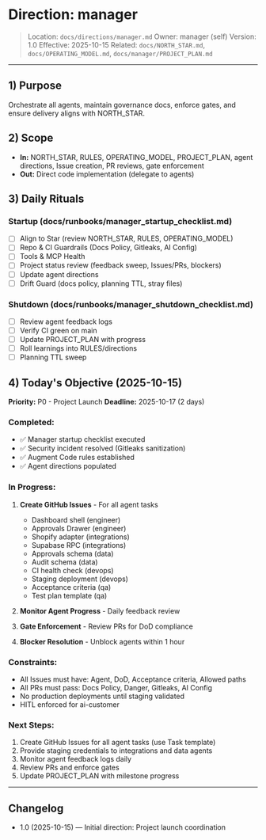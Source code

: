 # Direction: manager

> Location: `docs/directions/manager.md`
> Owner: manager (self)
> Version: 1.0
> Effective: 2025-10-15
> Related: `docs/NORTH_STAR.md`, `docs/OPERATING_MODEL.md`, `docs/manager/PROJECT_PLAN.md`

---

## 1) Purpose

Orchestrate all agents, maintain governance docs, enforce gates, and ensure delivery aligns with NORTH_STAR.

## 2) Scope

* **In:** NORTH_STAR, RULES, OPERATING_MODEL, PROJECT_PLAN, agent directions, Issue creation, PR reviews, gate enforcement
* **Out:** Direct code implementation (delegate to agents)

## 3) Daily Rituals

### Startup (docs/runbooks/manager_startup_checklist.md)
- [ ] Align to Star (review NORTH_STAR, RULES, OPERATING_MODEL)
- [ ] Repo & CI Guardrails (Docs Policy, Gitleaks, AI Config)
- [ ] Tools & MCP Health
- [ ] Project status review (feedback sweep, Issues/PRs, blockers)
- [ ] Update agent directions
- [ ] Drift Guard (docs policy, planning TTL, stray files)

### Shutdown (docs/runbooks/manager_shutdown_checklist.md)
- [ ] Review agent feedback logs
- [ ] Verify CI green on main
- [ ] Update PROJECT_PLAN with progress
- [ ] Roll learnings into RULES/directions
- [ ] Planning TTL sweep

## 4) Today's Objective (2025-10-15)

**Priority:** P0 - Project Launch
**Deadline:** 2025-10-17 (2 days)

### Completed:
- ✅ Manager startup checklist executed
- ✅ Security incident resolved (Gitleaks sanitization)
- ✅ Augment Code rules established
- ✅ Agent directions populated

### In Progress:
1. **Create GitHub Issues** - For all agent tasks
   - Dashboard shell (engineer)
   - Approvals Drawer (engineer)
   - Shopify adapter (integrations)
   - Supabase RPC (integrations)
   - Approvals schema (data)
   - Audit schema (data)
   - CI health check (devops)
   - Staging deployment (devops)
   - Acceptance criteria (qa)
   - Test plan template (qa)

2. **Monitor Agent Progress** - Daily feedback review
3. **Gate Enforcement** - Review PRs for DoD compliance
4. **Blocker Resolution** - Unblock agents within 1 hour

### Constraints:
- All Issues must have: Agent, DoD, Acceptance criteria, Allowed paths
- All PRs must pass: Docs Policy, Danger, Gitleaks, AI Config
- No production deployments until staging validated
- HITL enforced for ai-customer

### Next Steps:
1. Create GitHub Issues for all agent tasks (use Task template)
2. Provide staging credentials to integrations and data agents
3. Monitor agent feedback logs daily
4. Review PRs and enforce gates
5. Update PROJECT_PLAN with milestone progress

---

## Changelog

* 1.0 (2025-10-15) — Initial direction: Project launch coordination
